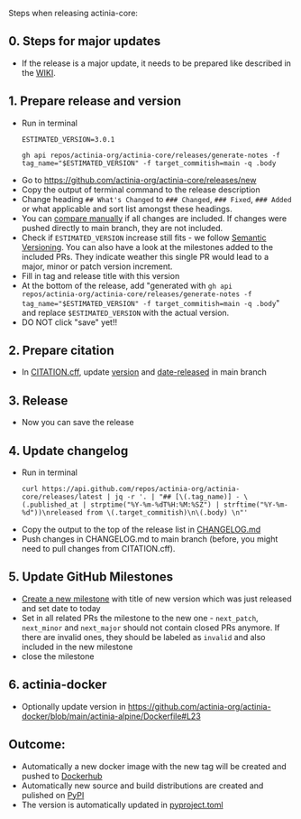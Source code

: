 Steps when releasing actinia-core:

## 0. Steps for major updates
* If the release is a major update, it needs to be prepared like described in the [WIKI](https://github.com/actinia-org/actinia-core/wiki/Versioning).

## 1. Prepare release and version
* Run in terminal
    ```
    ESTIMATED_VERSION=3.0.1

    gh api repos/actinia-org/actinia-core/releases/generate-notes -f tag_name="$ESTIMATED_VERSION" -f target_commitish=main -q .body
    ```
* Go to https://github.com/actinia-org/actinia-core/releases/new
* Copy the output of terminal command to the release description
* Change heading `## What's Changed` to `### Changed`, `### Fixed`, `### Added` or what applicable and sort list amongst these headings.
* You can [compare manually](https://github.com/actinia-org/actinia-core/compare/3.0.0...3.0.1) if all changes are included. If changes were pushed directly to main branch, they are not included.
* Check if `ESTIMATED_VERSION` increase still fits - we follow [Semantic Versioning](https://semver.org/spec/v2.0.0.html). You can also have a look at the milestones added to the included PRs. They indicate weather this single PR would lead to a major, minor or patch version increment.
* Fill in tag and release title with this version
* At the bottom of the release, add
  "generated with `gh api repos/actinia-org/actinia-core/releases/generate-notes -f tag_name="$ESTIMATED_VERSION" -f target_commitish=main -q .body`" and replace `$ESTIMATED_VERSION` with the actual version.
* DO NOT click "save" yet!!

## 2. Prepare citation
* In [CITATION.cff](https://github.com/actinia-org/actinia-core/blob/main/CITATION.cff), update [version](https://github.com/actinia-org/actinia-core/blob/main/CITATION.cff#L8) and [date-released](https://github.com/actinia-org/actinia-core/blob/main/CITATION.cff#L10) in main branch

## 3. Release
* Now you can save the release

## 4. Update changelog
* Run in terminal
    ```
    curl https://api.github.com/repos/actinia-org/actinia-core/releases/latest | jq -r '. | "## [\(.tag_name)] - \(.published_at | strptime("%Y-%m-%dT%H:%M:%SZ") | strftime("%Y-%m-%d"))\nreleased from \(.target_commitish)\n\(.body) \n"'
    ```
* Copy the output to the top of the release list in [CHANGELOG.md](https://github.com/actinia-org/actinia-core/blob/main/CHANGELOG.md)
* Push changes in CHANGELOG.md to main branch (before, you might need to pull changes from CITATION.cff).

## 5. Update GitHub Milestones
* [Create a new milestone](https://github.com/actinia-org/actinia-core/milestones/new) with title of new version which was just released and set date to today
* Set in all related PRs the milestone to the new one - `next_patch`, `next_minor` and `next_major` should not contain closed PRs anymore. If there are invalid ones, they should be labeled as `invalid` and also included in the new milestone
* close the milestone

## 6. actinia-docker
* Optionally update version in https://github.com/actinia-org/actinia-docker/blob/main/actinia-alpine/Dockerfile#L23

## Outcome:
* Automatically a new docker image with the new tag will be created and pushed to [Dockerhub](https://hub.docker.com/r/mundialis/actinia-core/tags)
* Automatically new source and build distributions are created and pulished on [PyPI](https://pypi.org/project/actinia-core/)
* The version is automatically updated in [pyproject.toml](pyproject.toml)
